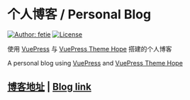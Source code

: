 # 个人博客 / Personal Blog

[![Author: fetie](https://img.shields.io/badge/AUTHOR-FETIE-blue)](https://fetie.cn)
[![License](https://img.shields.io/badge/LICENSE-MIT-orange)](https://fetie.cn)

使用 [VuePress](https://v2.vuepress.vuejs.org/zh/) 与 [VuePress Theme Hope](https://vuepress-theme-hope.github.io/v2/zh/) 搭建的个人博客

A personal blog using [VuePress](https://v2.vuepress.vuejs.org/) and [VuePress Theme Hope](https://vuepress-theme-hope.github.io/v2/)

## [博客地址](https://fetie.cn) | [Blog link](https://github.com/fetie)
